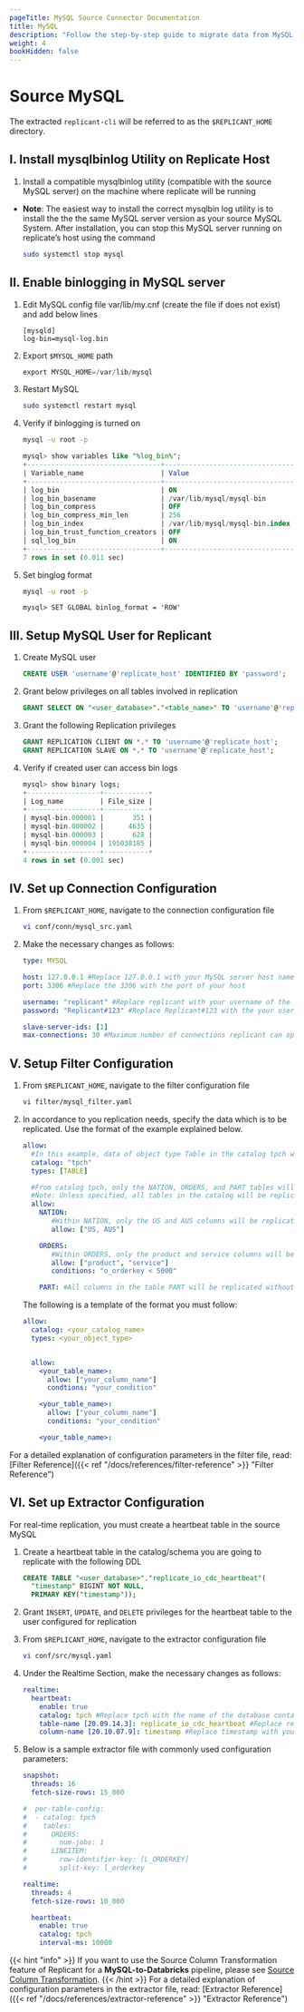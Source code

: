 ```yaml
---
pageTitle: MySQL Source Connector Documentation
title: MySQL
description: "Follow the step-by-step guide to migrate data from MySQL. Use Source Column Transformation to tranform data as you need."
weight: 4
bookHidden: false
---
```

# Source MySQL

The extracted `replicant-cli` will be referred to as the `$REPLICANT_HOME` directory.

## I. Install mysqlbinlog Utility on Replicate Host

1. Install a compatible mysqlbinlog utility (compatible with the source MySQL server) on the machine where replicate will be running
  * **Note**: The easiest way to install the correct mysqlbin log utility is to install the the the same MySQL server version as your source MySQL System. After installation, you can stop this MySQL server running on replicate’s host using the command
    ```BASH
    sudo systemctl stop mysql
    ```

## II. Enable binlogging in MySQL server

1. Edit MySQL config file var/lib/my.cnf (create the file if does not exist) and add below lines
    ```SHELL
    [mysqld]
    log-bin=mysql-log.bin
    ```
2. Export `$MYSQL_HOME` path
    ```SQL
    export MYSQL_HOME=/var/lib/mysql
    ```
3. Restart MySQL
    ```BASH
    sudo systemctl restart mysql
    ```
4. Verify if binlogging is turned on
    ```BASH
    mysql -u root -p
    ```
    ```SQL
    mysql> show variables like "%log_bin%";
    +---------------------------------+--------------------------------+
    | Variable_name                   | Value                          |
    +---------------------------------+--------------------------------+
    | log_bin                         | ON                             |
    | log_bin_basename                | /var/lib/mysql/mysql-bin       |
    | log_bin_compress                | OFF                            |
    | log_bin_compress_min_len        | 256                            |
    | log_bin_index                   | /var/lib/mysql/mysql-bin.index |
    | log_bin_trust_function_creators | OFF                            |
    | sql_log_bin                     | ON                             |
    +---------------------------------+--------------------------------+
    7 rows in set (0.011 sec)
    ```
5. Set binglog format
    ```BASH
    mysql -u root -p
    ```
    ```MYSQL
    mysql> SET GLOBAL binlog_format = 'ROW'
    ```

## III. Setup MySQL User for Replicant
1.	Create MySQL user
    ```SQL
    CREATE USER 'username'@'replicate_host' IDENTIFIED BY 'password';
    ```
2.	Grant below privileges on all tables involved in replication
    ```SQL
    GRANT SELECT ON "<user_database>"."<table_name>" TO 'username'@'replicate_host';
    ```
3.	Grant the following Replication privileges
    ```SQL
    GRANT REPLICATION CLIENT ON *.* TO 'username'@'replicate_host';
    GRANT REPLICATION SLAVE ON *.* TO 'username'@'replicate_host';
    ```
4.	Verify if created user can access bin logs
    ```SQL
    mysql> show binary logs;
    +------------------+-----------+
    | Log_name         | File_size |
    +------------------+-----------+
    | mysql-bin.000001 |       351 |
    | mysql-bin.000002 |      4635 |
    | mysql-bin.000003 |       628 |
    | mysql-bin.000004 | 195038185 |
    +------------------+-----------+
    4 rows in set (0.001 sec)
    ```

## IV. Set up Connection Configuration

1. From ```$REPLICANT_HOME```, navigate to the connection configuration file
    ```BASH
    vi conf/conn/mysql_src.yaml
    ```

2. Make the necessary changes as follows:
    ```YAML
    type: MYSQL

    host: 127.0.0.1 #Replace 127.0.0.1 with your MySQL server host name
    port: 3306 #Replace the 3306 with the port of your host

    username: "replicant" #Replace replicant with your username of the user that connects to your MySQL server
    password: "Replicant#123" #Replace Replicant#123 with the your user's password

    slave-server-ids: [1]
    max-connections: 30 #Maximum number of connections replicant can open in MySQL
    ```

## V. Setup Filter Configuration

1. From ```$REPLICANT_HOME```, navigate to the filter configuration file
    ```BASH
    vi filter/mysql_filter.yaml
    ```

2. In accordance to you replication needs, specify the data which is to be replicated. Use the format of the example explained below.  

    ```yaml
    allow:
      #In this example, data of object type Table in the catalog tpch will be replicated
      catalog: "tpch"
      types: [TABLE]

      #From catalog tpch, only the NATION, ORDERS, and PART tables will be replicated.
      #Note: Unless specified, all tables in the catalog will be replicated
      allow:
        NATION:
           #Within NATION, only the US and AUS columns will be replicated
           allow: ["US, AUS"]

        ORDERS:  
           #Within ORDERS, only the product and service columns will be replicated as long as they meet the condition o_orderkey < 5000
           allow: ["product", "service"]
           conditions: "o_orderkey < 5000"

        PART: #All columns in the table PART will be replicated without any predicates
    ```

    The following is a template of the format you must follow:

    ```YAML
    allow:
      catalog: <your_catalog_name>
      types: <your_object_type>


      allow:
        <your_table_name>:
          allow: ["your_column_name"]
          condtions: "your_condition"

        <your_table_name>:  
          allow: ["your_column_name"]
          conditions: "your_condition"

        <your_table_name>:
    ```
For a detailed explanation of configuration parameters in the filter file, read: [Filter Reference]({{< ref "/docs/references/filter-reference" >}} "Filter Reference")

## VI. Set up Extractor Configuration

For real-time replication, you must create a heartbeat table in the source MySQL

1. Create a heartbeat table in the catalog/schema you are going to replicate with the following DDL
   ```SQL
   CREATE TABLE "<user_database>"."replicate_io_cdc_heartbeat"(
     "timestamp" BIGINT NOT NULL,
     PRIMARY KEY("timestamp"));
   ```

2. Grant ```INSERT```, ```UPDATE```, and ```DELETE``` privileges for the heartbeat table to the user configured for replication

3. From ```$REPLICANT_HOME```, navigate to the extractor configuration file
   ```BASH
   vi conf/src/mysql.yaml
   ```
4. Under the Realtime Section, make the necessary changes as follows:
    ```YAML
    realtime:
      heartbeat:
        enable: true
        catalog: tpch #Replace tpch with the name of the database containing your heartbeat table
        table-name [20.09.14.3]: replicate_io_cdc_heartbeat #Replace replicate_io_cdc_heartbeat with your heartbeat table's name if applicable
        column-name [20.10.07.9]: timestamp #Replace timestamp with your heartbeat table's column name if applicable
    ```
5. Below is a sample extractor file with commonly used configuration parameters:
    ```YAML
    snapshot:
      threads: 16
      fetch-size-rows: 15_000

    #  per-table-config:
    #  - catalog: tpch
    #    tables:
    #      ORDERS:
    #        num-jobs: 1
    #      LINEITEM:
    #        row-identifier-key: [L_ORDERKEY]
    #        split-key: l_orderkey

    realtime:
      threads: 4
      fetch-size-rows: 10_000

      heartbeat:
        enable: true
        catalog: tpch
        interval-ms: 10000
    ```
  {{< hint "info" >}}
  If you want to use the Source Column Transformation feature of Replicant for a **MySQL-to-Databricks** pipeline, please see [Source Column Transformation](/docs/references/source-column-transformation).
  {{< /hint >}}
For a detailed explanation of configuration parameters in the extractor file, read: [Extractor Reference]({{< ref "/docs/references/extractor-reference" >}} "Extractor Reference")
